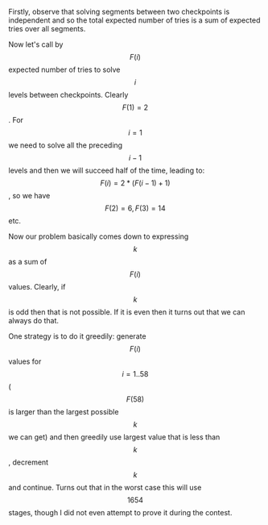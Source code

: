 Firstly, observe that solving segments between two checkpoints is independent and so the total expected number of tries is a sum of expected tries over all segments.

Now let's call by $$F(i)$$ expected number of tries to solve $$i$$ levels between checkpoints. Clearly $$F(1) = 2$$.  For $$i=1$$ we need to solve all the preceding $$i-1$$ levels and then we will succeed half of the time, leading to: $$F(i) = 2*(F(i-1)+1)$$, so we have $$F(2) = 6, F(3) = 14$$ etc.

Now our problem basically comes down to expressing $$k$$ as a sum of $$F(i)$$ values. Clearly, if $$k$$ is odd then that is not possible. If it is even then it turns out that we can always do that.

One strategy is to do it greedily: generate $$F(i)$$ values for $$i=1..58$$ ($$F(58)$$ is larger than the largest possible $$k$$ we can get) and then greedily use largest value that is less than $$k$$, decrement $$k$$ and continue.  Turns out that in the worst case this will use $$1654$$ stages, though I did not even attempt to prove it during the contest.
